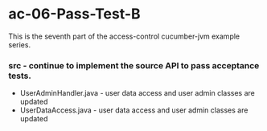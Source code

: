ac-06-Pass-Test-B
=================

This is the seventh part of the access-control cucumber-jvm example series.

### src - continue to implement the source API to pass acceptance tests.
* UserAdminHandler.java - user data access and user admin classes are updated
* UserDataAccess.java - user data access and user admin classes are updated

